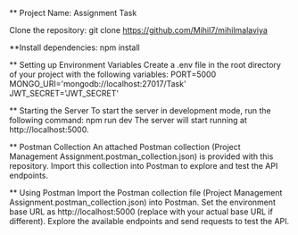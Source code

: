 ** Project Name: Assignment Task


Clone the repository:
git clone https://github.com/Mihil7/mihilmalaviya


**Install dependencies:
npm install


** Setting up Environment Variables
Create a .env file in the root directory of your project with the following variables:
PORT=5000
MONGO_URI='mongodb://localhost:27017/Task'
JWT_SECRET='JWT_SECRET'


** Starting the Server
To start the server in development mode, run the following command:
npm run dev
The server will start running at http://localhost:5000.


** Postman Collection
An attached Postman collection (Project Management Assignment.postman_collection.json) is provided with this repository. Import this collection into Postman to explore and test the API endpoints.

** Using Postman
Import the Postman collection file (Project Management Assignment.postman_collection.json) into Postman.
Set the environment base URL as http://localhost:5000 (replace with your actual base URL if different).
Explore the available endpoints and send requests to test the API.
